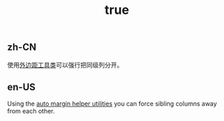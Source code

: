 ﻿---
order: 5
title:
  zh-CN: 外边距辅助
  en-US: Margin helpers
---

## zh-CN

使用[外边距工具类](/stylesandanimations/flex)可以强行把同级列分开。

## en-US

Using the [auto margin helper utilities](/stylesandanimations/flex) you can force sibling columns away from each other.

